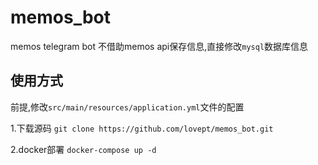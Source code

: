 # memos_bot
memos telegram bot
不借助memos api保存信息,直接修改`mysql`数据库信息

## 使用方式
前提,修改`src/main/resources/application.yml`文件的配置

1.下载源码
`git clone https://github.com/lovept/memos_bot.git`

2.docker部署
`docker-compose up -d`
